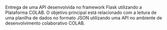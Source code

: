 Entrega de uma API desenvolvida no framework Flask utilizando a Plataforma COLAB. O objetivo principal está relacionado com a leitura de uma planilha de dados no formato JSON utilizando uma API no ambiente de desenvolvimento colaborativo COLAB.
